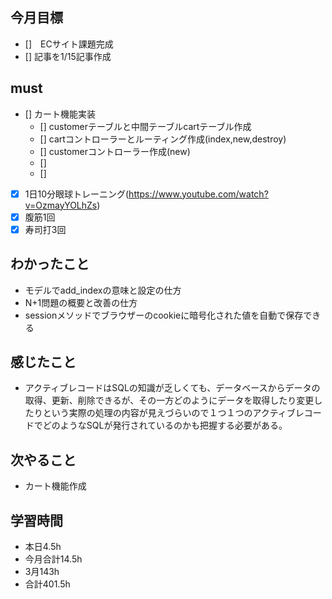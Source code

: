
## 今月目標
- []　ECサイト課題完成
- [] 記事を1/15記事作成


## must
- [] カート機能実装
  - [] customerテーブルと中間テーブルcartテーブル作成
  - [] cartコントローラーとルーティング作成(index,new,destroy)
  - [] customerコントローラー作成(new)
  - [] 
  - [] 
- [x] 1日10分眼球トレーニング(https://www.youtube.com/watch?v=OzmayYOLhZs)
- [x] 腹筋1回
- [x] 寿司打3回

## わかったこと
- モデルでadd_indexの意味と設定の仕方
- N+1問題の概要と改善の仕方
- sessionメソッドでブラウザーのcookieに暗号化された値を自動で保存できる
  
## 感じたこと
- アクティブレコードはSQLの知識が乏しくても、データベースからデータの取得、更新、削除できるが、その一方どのようにデータを取得したり変更したりという実際の処理の内容が見えづらいので１つ１つのアクティブレコードでどのようなSQLが発行されているのかも把握する必要がある。
  
## 次やること
  - カート機能作成

## 学習時間
  - 本日4.5h
  - 今月合計14.5h
  - 3月143h
  - 合計401.5h
